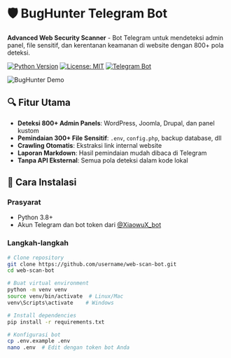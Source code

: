 # 🛡️ BugHunter Telegram Bot

**Advanced Web Security Scanner** - Bot Telegram untuk mendeteksi admin panel, file sensitif, dan kerentanan keamanan di website dengan 800+ pola deteksi.

[![Python Version](https://img.shields.io/badge/python-3.8%2B-blue)](https://www.python.org/)
[![License: MIT](https://img.shields.io/badge/License-MIT-yellow.svg)](https://opensource.org/licenses/MIT)
[![Telegram Bot](https://img.shields.io/badge/Telegram-Bot-blue.svg)](https://core.telegram.org/bots)

![BugHunter Demo](https://media.giphy.com/media/v1.Y2lkPTc5MGI3NjExYzN0b2Q5ZzFhZTF4b2V3d2J0eHJlZ2VnY2w1dHlqbnZxM2N3eSZlcD12MV9pbnRlcm5hbF9naWZfYnlfaWQmY3Q9Zw/3o7TKsQ8UQ2J1gZb7y/giphy.gif)

## 🔍 Fitur Utama
- **Deteksi 800+ Admin Panels**: WordPress, Joomla, Drupal, dan panel kustom
- **Pemindaian 300+ File Sensitif**: `.env`, `config.php`, backup database, dll
- **Crawling Otomatis**: Ekstraksi link internal website
- **Laporan Markdown**: Hasil pemindaian mudah dibaca di Telegram
- **Tanpa API Eksternal**: Semua pola deteksi dalam kode lokal

## 🚀 Cara Instalasi

### Prasyarat
- Python 3.8+
- Akun Telegram dan bot token dari [@XiaowuX_bot](https://t.me/XiaowuX_bot)

### Langkah-langkah
```bash
# Clone repository
git clone https://github.com/username/web-scan-bot.git
cd web-scan-bot

# Buat virtual environment
python -m venv venv
source venv/bin/activate  # Linux/Mac
venv\Scripts\activate    # Windows

# Install dependencies
pip install -r requirements.txt

# Konfigurasi bot
cp .env.example .env
nano .env  # Edit dengan token bot Anda
